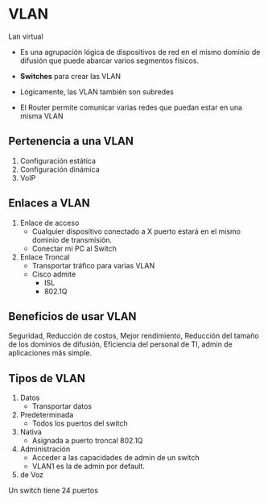 # VLAN
Lan virtual
* Es una agrupación lógica de dispositivos de red en el mismo dominio de difusión que puede abarcar varios segmentos físicos.

* **Switches** para crear las VLAN
* Lógicamente, las VLAN también son subredes
* El Router permite comunicar varias redes que puedan estar en una misma VLAN

## Pertenencia a una VLAN
1. Configuración estática
2. Configuración dinámica
3. VoIP

## Enlaces a VLAN
1. Enlace de acceso
    * Cualquier dispositivo conectado a X puerto estará en el mismo dominio de transmisión.
    * Conectar mi PC al Switch
2. Enlace Troncal
    * Transportar tráfico para varias VLAN
    * Cisco admite
        * ISL
        * 802.1Q

## Beneficios de usar VLAN
Seguridad, Reducción de costos, Mejor rendimiento, Reducción del tamaño de los dominios de difusión, Eficiencia del personal de TI, admin de aplicaciones más simple.

## Tipos de VLAN
1. Datos
    * Transportar datos
2. Predeterminada
    * Todos los puertos del switch
3. Nativa
    * Asignada a puerto troncal 802.1Q
4. Administración
    * Acceder a las capacidades de admin de un switch
    * VLAN1 es la de admin por default.
5. de Voz


Un switch tiene 24 puertos